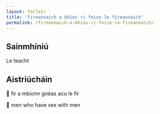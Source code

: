 ```yaml
---
layout: focloir
title: 'fireannaich a bhios ri feise le fireannaich'
permalink: /fireannaich-a-bhios-ri-feise-le-fireannaich/
---
```


## Sainmhíniú

Le teacht

## Aistriúcháin

&#x1f3f4;&#xe0067;&#xe0062;&#xe0073;&#xe0063;&#xe0074;&#xe007f; fir a mbíonn gnéas acu le fir

&#x1f3f4;&#xe0067;&#xe0062;&#xe0065;&#xe006e;&#xe0067;&#xe007f; men who have sex with men
